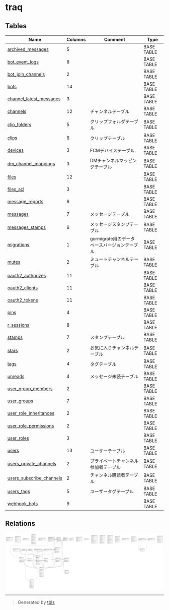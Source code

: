 # traq

## Tables

| Name | Columns | Comment | Type |
| ---- | ------- | ------- | ---- |
| [archived_messages](archived_messages.md) | 5 |  | BASE TABLE |
| [bot_event_logs](bot_event_logs.md) | 8 |  | BASE TABLE |
| [bot_join_channels](bot_join_channels.md) | 2 |  | BASE TABLE |
| [bots](bots.md) | 14 |  | BASE TABLE |
| [channel_latest_messages](channel_latest_messages.md) | 3 |  | BASE TABLE |
| [channels](channels.md) | 12 | チャンネルテーブル | BASE TABLE |
| [clip_folders](clip_folders.md) | 5 | クリップフォルダテーブル | BASE TABLE |
| [clips](clips.md) | 6 | クリップテーブル | BASE TABLE |
| [devices](devices.md) | 3 | FCMデバイステーブル | BASE TABLE |
| [dm_channel_mappings](dm_channel_mappings.md) | 3 | DMチャンネルマッピングテーブル | BASE TABLE |
| [files](files.md) | 12 |  | BASE TABLE |
| [files_acl](files_acl.md) | 3 |  | BASE TABLE |
| [message_reports](message_reports.md) | 6 |  | BASE TABLE |
| [messages](messages.md) | 7 | メッセージテーブル | BASE TABLE |
| [messages_stamps](messages_stamps.md) | 6 | メッセージスタンプテーブル | BASE TABLE |
| [migrations](migrations.md) | 1 | gormigrate用のデータベースバージョンテーブル | BASE TABLE |
| [mutes](mutes.md) | 2 | ミュートチャンネルテーブル | BASE TABLE |
| [oauth2_authorizes](oauth2_authorizes.md) | 11 |  | BASE TABLE |
| [oauth2_clients](oauth2_clients.md) | 11 |  | BASE TABLE |
| [oauth2_tokens](oauth2_tokens.md) | 11 |  | BASE TABLE |
| [pins](pins.md) | 4 |  | BASE TABLE |
| [r_sessions](r_sessions.md) | 8 |  | BASE TABLE |
| [stamps](stamps.md) | 7 | スタンプテーブル | BASE TABLE |
| [stars](stars.md) | 2 | お気に入りチャンネルテーブル | BASE TABLE |
| [tags](tags.md) | 4 | タグテーブル | BASE TABLE |
| [unreads](unreads.md) | 4 | メッセージ未読テーブル | BASE TABLE |
| [user_group_members](user_group_members.md) | 2 |  | BASE TABLE |
| [user_groups](user_groups.md) | 7 |  | BASE TABLE |
| [user_role_inheritances](user_role_inheritances.md) | 2 |  | BASE TABLE |
| [user_role_permissions](user_role_permissions.md) | 2 |  | BASE TABLE |
| [user_roles](user_roles.md) | 3 |  | BASE TABLE |
| [users](users.md) | 13 | ユーザーテーブル | BASE TABLE |
| [users_private_channels](users_private_channels.md) | 2 | プライベートチャンネル参加者テーブル | BASE TABLE |
| [users_subscribe_channels](users_subscribe_channels.md) | 2 | チャンネル購読者テーブル | BASE TABLE |
| [users_tags](users_tags.md) | 5 | ユーザータグテーブル | BASE TABLE |
| [webhook_bots](webhook_bots.md) | 9 |  | BASE TABLE |

## Relations

![er](schema.svg)

---

> Generated by [tbls](https://github.com/k1LoW/tbls)
